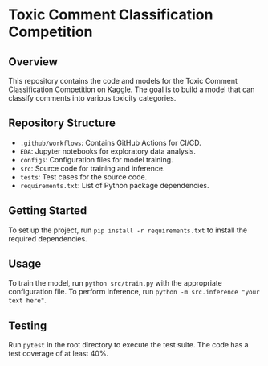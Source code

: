 # Toxic Comment Classification Competition

## Overview
This repository contains the code and models for the Toxic Comment Classification Competition on [Kaggle](https://www.kaggle.com/competitions/kmaml223/). The goal is to build a model that can classify comments into various toxicity categories.

## Repository Structure
- `.github/workflows`: Contains GitHub Actions for CI/CD.
- `EDA`: Jupyter notebooks for exploratory data analysis.
- `configs`: Configuration files for model training.
- `src`: Source code for training and inference.
- `tests`: Test cases for the source code.
- `requirements.txt`: List of Python package dependencies.

## Getting Started
To set up the project, run `pip install -r requirements.txt` to install the required dependencies.

## Usage
To train the model, run `python src/train.py` with the appropriate configuration file.
To perform inference, run `python -m src.inference "your text here"`.

## Testing
Run `pytest` in the root directory to execute the test suite. The code has a test coverage of at least 40%.
